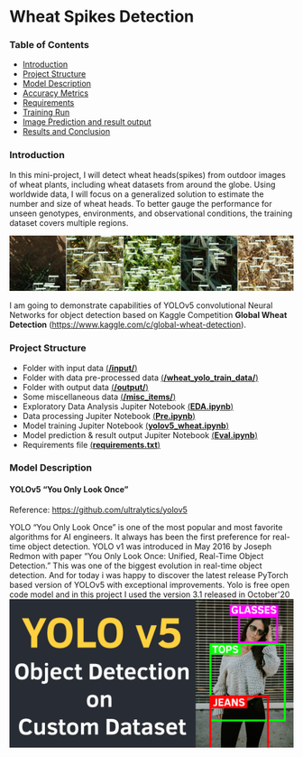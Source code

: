 # Wheat Spikes Detection

### Table of Contents
* [Introduction](#Introduction)
* [Project Structure](#Project-Structure)
* [Model Description](#Model-Description)
* [Accuracy Metrics](#Accuracy-Metrics)
* [Requirements](#Requirements)
* [Training Run](#Training-Run)
* [Image Prediction and result output](#Image-Prediction-and-result-output)
* [Results and Conclusion](#Results-and-Conclusion)

### Introduction
In this mini-project, I will detect wheat heads(spikes) from outdoor images of wheat plants, including wheat datasets from around the globe. Using worldwide data, I will focus on a generalized solution to estimate the number and size of wheat heads. To better gauge the performance for unseen genotypes, environments, and observational conditions, the training dataset covers multiple regions.

<img src="https://github.com/Kochurovskyi/Deep_Neural_Network_Projects/blob/main/YOLOv5%20(custom%20object%20detection)/misc_items/%2B.jpg" alt="drawing" width="1000"/>

I am going to demonstrate capabilities of YOLOv5 convolutional Neural Networks for object detection based on Kaggle Competition **Global Wheat Detection** (https://www.kaggle.com/c/global-wheat-detection). 

### Project Structure
* Folder with input data [(**/input/**)](https://github.com/Kochurovskyi/Deep_Neural_Network_Projects/tree/main/YOLOv5%20(custom%20object%20detection)/input)
* Folder with data pre-processed data [(**/wheat_yolo_train_data/**)](https://github.com/Kochurovskyi/Deep_Neural_Network_Projects/tree/main/YOLOv5%20(custom%20object%20detection)/wheat_yolo_train_data)
* Folder with output data [(**/output/**)](https://github.com/Kochurovskyi/Deep_Neural_Network_Projects/tree/main/YOLOv5%20(custom%20object%20detection)/output)
* Some miscellaneous data  [(**/misc_items/**)](https://github.com/Kochurovskyi/Deep_Neural_Network_Projects/tree/main/YOLOv5%20(custom%20object%20detection)/misc_items)
* Exploratory Data Analysis Jupiter Notebook [(**EDA.ipynb**)](https://github.com/Kochurovskyi/Deep_Neural_Network_Projects/blob/main/YOLOv5%20(custom%20object%20detection)/EDA_wheat.ipynb)
* Data processing Jupiter Notebook [(**Pre.ipynb**)](https://github.com/Kochurovskyi/Deep_Neural_Network_Projects/tree/main/YOLOv5%20(custom%20object%20detection))
* Model training Jupiter Notebook [(**yolov5_wheat.ipynb**)](https://github.com/Kochurovskyi/Deep_Neural_Network_Projects/blob/main/YOLOv5%20(custom%20object%20detection)/yolov5_wheat.ipynb)
* Model prediction & result output Jupiter Notebook [(**Eval.ipynb**)](https://github.com/Kochurovskyi/Deep_Neural_Network_Projects/blob/main/YOLOv5%20(custom%20object%20detection)/Eval.ipynb)
* Requirements file [(**requirements.txt**)](https://github.com/Kochurovskyi/Deep_Neural_Network_Projects/blob/main/YOLOv5%20(custom%20object%20detection)/requirements.txt)

### Model Description
#### YOLOv5 “You Only Look Once”
Reference: https://github.com/ultralytics/yolov5

YOLO “You Only Look Once” is one of the most popular and most favorite algorithms for AI engineers. It always has been the first preference for real-time object detection. YOLO v1 was introduced in May 2016 by Joseph Redmon with paper “You Only Look Once: Unified, Real-Time Object Detection.” This was one of the biggest evolution in real-time object detection. And for today i was happy to discover the latest release PyTorch based version of YOLOv5 with exceptional improvements. Yolo is free open code model and in this project I used the version 3.1 released in October'20
![img](https://github.com/Kochurovskyi/Deep_Neural_Network_Projects/blob/main/YOLOv5%20(custom%20object%20detection)/misc_items/social-image.png)
